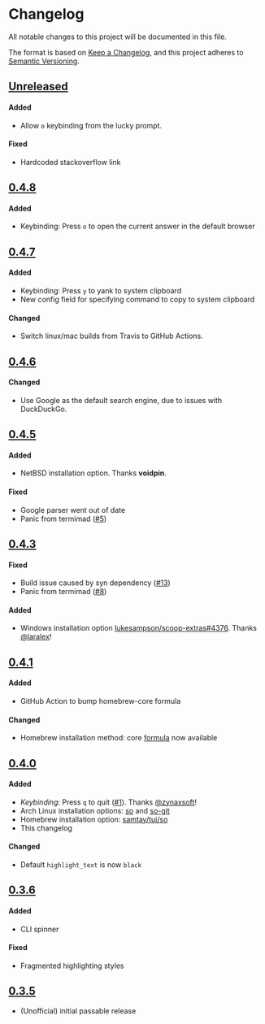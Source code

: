 # Changelog
All notable changes to this project will be documented in this file.

The format is based on [Keep a Changelog](https://keepachangelog.com/en/1.0.0/),
and this project adheres to [Semantic Versioning](https://semver.org/spec/v2.0.0.html).

## [Unreleased]

#### Added
- Allow `o` keybinding from the lucky prompt.

#### Fixed
- Hardcoded stackoverflow link

## [0.4.8]

#### Added
- Keybinding: Press `o` to open the current answer in the default browser

## [0.4.7]

#### Added
- Keybinding: Press `y` to yank to system clipboard
- New config field for specifying command to copy to system clipboard

#### Changed
- Switch linux/mac builds from Travis to GitHub Actions.

## [0.4.6]

#### Changed
- Use Google as the default search engine, due to issues with DuckDuckGo.

## [0.4.5]

#### Added
- NetBSD installation option.  Thanks **voidpin**.

#### Fixed
- Google parser went out of date
- Panic from termimad ([#5](https://github.com/samtay/so/issues/5))

## [0.4.3]

#### Fixed
- Build issue caused by syn dependency ([#13](https://github.com/samtay/so/issues/13))
- Panic from termimad ([#8](https://github.com/samtay/so/issues/8))

#### Added
- Windows installation option
  [lukesampson/scoop-extras#4376](https://github.com/lukesampson/scoop-extras/pull/4376).
  Thanks [@laralex](https://github.com/laralex)!

## [0.4.1]

#### Added
- GitHub Action to bump homebrew-core formula

#### Changed
- Homebrew installation method: core
  [formula](https://formulae.brew.sh/formula/so) now available

## [0.4.0]

#### Added
- *Keybinding*: Press `q` to quit ([#1](https://github.com/samtay/so/pull/1)).
  Thanks [@zynaxsoft](https://github.com/zynaxsoft)!
- Arch Linux installation options: [so](https://aur.archlinux.org/packages/so/)
  and [so-git](https://aur.archlinux.org/packages/so-git/)
- Homebrew installation option: [samtay/tui/so](https://github.com/samtay/homebrew-tui)
- This changelog

#### Changed
- Default `highlight_text` is now `black`

## [0.3.6]

#### Added
- CLI spinner

#### Fixed
- Fragmented highlighting styles

## [0.3.5]
- (Unofficial) initial passable release

[Unreleased]: (https://github.com/samtay/so/compare/v0.4.8...HEAD)
[0.4.8]: (https://github.com/samtay/so/compare/v0.4.7...v0.4.8)
[0.4.7]: (https://github.com/samtay/so/compare/v0.4.6...v0.4.7)
[0.4.6]: (https://github.com/samtay/so/compare/v0.4.5...v0.4.6)
[0.4.5]: (https://github.com/samtay/so/compare/v0.4.3...v0.4.5)
[0.4.3]: (https://github.com/samtay/so/compare/v0.4.1...v0.4.3)
[0.4.1]: (https://github.com/samtay/so/compare/v0.4.0...v0.4.1)
[0.4.0]: (https://github.com/samtay/so/compare/v0.3.6...v0.4.0)
[0.3.6]: (https://github.com/samtay/so/compare/v0.3.5...v0.3.6)
[0.3.5]: (https://github.com/samtay/so/compare/030cd70...v0.3.5)

